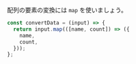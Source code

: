 配列の要素の変換には `map` を使いましょう。

```javascript
const convertData = (input) => {
  return input.map(([name, count]) => ({
    name,
    count,
  }));
};
```
